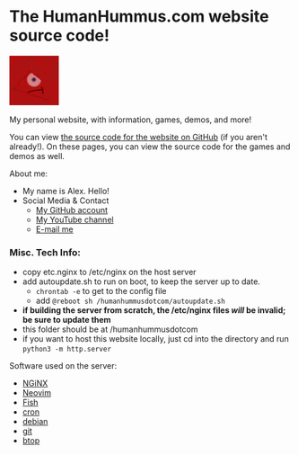 # The HumanHummus.com website source code!
![Website icon](favicon.jpg)


My personal website, with information, games, demos, and more!

You can view [the source code for the website on GitHub](https://github.com/Human-Hummus/humanhummusdotcom/tree/main) (if you aren't already!).
On these pages, you can view the source code for the games and demos as well.


About me:
- My name is Alex. Hello!
- Social Media & Contact
    - [My GitHub account](https://github.com/Human-Hummus/)
    - [My YouTube channel](https://www.youtube.com/@human_hummus6175)
    - [E-mail me](mailto:michael.a.deross@gmail.com)


### Misc. Tech Info:
- copy etc.nginx to /etc/nginx on the host server
- add autoupdate.sh to run on boot, to keep the server up to date.
    - `chrontab -e` to get to the config file
    - add `@reboot sh /humanhummusdotcom/autoupdate.sh`
- **if building the server from scratch, the /etc/nginx files *will* be invalid; be sure to update them**
- this folder should be at /humanhummusdotcom
- if you want to host this website locally, just cd into the directory and run `python3 -m http.server`

Software used on the server:
- [NGiNX](https://nginx.org/en/)
- [Neovim](https://neovim.io/)
- [Fish](https://fishshell.com/)
- [cron](https://en.wikipedia.org/wiki/Cron)
- [debian](https://www.debian.org/)
- [git](https://git-scm.com/)
- [btop](https://github.com/aristocratos/btop)
